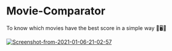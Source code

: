 # Movie-Comparator
To know which movies have the best score in a simple way 🎥🖥️🎥


<a href="https://ibb.co/0Bq4N91"><img src="https://i.ibb.co/WDn89z7/Screenshot-from-2021-01-06-21-02-57.png" alt="Screenshot-from-2021-01-06-21-02-57" border="0"></a>



